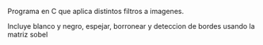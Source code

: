Programa en C que aplica distintos filtros a imagenes.

Incluye blanco y negro, espejar, borronear y deteccion de bordes usando la matriz sobel
